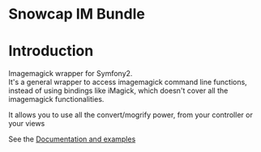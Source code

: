 # Snowcap IM Bundle

# Introduction

Imagemagick wrapper for Symfony2.   
It's a general wrapper to access imagemagick command line functions, instead of using bindings like iMagick, which doesn't cover all the imagemagick functionalities.

It allows you to use all the convert/mogrify power, from your controller or your views

See the [Documentation and examples](http://snowcap.github.com/SnowcapImBundle)